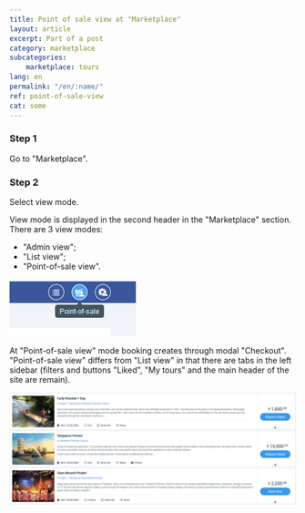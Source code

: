 ```yaml
---
title: Point of sale view at "Marketplace"
layout: article
excerpt: Part of a post
category: marketplace
subcategories:
    marketplace: tours
lang: en
permalink: "/en/:name/"
ref: point-of-sale-view
cat: some
---
```


### **Step 1**

Go to "Marketplace". 

### **Step 2**

Select view mode.

View mode is displayed in the second header in the "Marketplace" section. There are 3 view modes:
- "Admin view";
- "List view";
- "Point-of-sale view".

![Poin_of_sale_view1](/assets/images/point_of_sale_view1.png)

At "Point-of-sale view" mode booking creates through modal "Checkout". "Point-of-sale view" differs from "List view" in that there are tabs in the left sidebar (filters and buttons "Liked", "My tours" and the main header of the site are remain).

![Poin_of_sale_view2](/assets/images/point_of_sale_view2.png)
